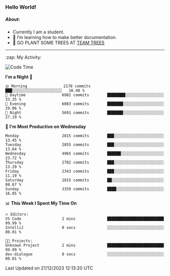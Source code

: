### Hello World!

##### About:
- Currently I am a student.
- 🌱 I’m learning how to make better documentation.
- 🌱 GO PLANT SOME TREES AT [TEAM TREES](https://teamtrees.org/)

---
  <summary>:zap: My Activity:</summary>
  
<!--START_SECTION:waka-->
![Code Time](http://img.shields.io/badge/Code%20Time-1%2C267%20hrs%2050%20mins-blue)

**I'm a Night 🦉** 

```text
🌞 Morning                2178 commits        ███░░░░░░░░░░░░░░░░░░░░░░   10.40 % 
🌆 Daytime                6982 commits        ████████░░░░░░░░░░░░░░░░░   33.35 % 
🌃 Evening                6083 commits        ███████░░░░░░░░░░░░░░░░░░   29.06 % 
🌙 Night                  5691 commits        ███████░░░░░░░░░░░░░░░░░░   27.19 % 
```
📅 **I'm Most Productive on Wednesday** 

```text
Monday                   2815 commits        ███░░░░░░░░░░░░░░░░░░░░░░   13.45 % 
Tuesday                  2855 commits        ███░░░░░░░░░░░░░░░░░░░░░░   13.64 % 
Wednesday                4965 commits        ██████░░░░░░░░░░░░░░░░░░░   23.72 % 
Thursday                 2782 commits        ███░░░░░░░░░░░░░░░░░░░░░░   13.29 % 
Friday                   2343 commits        ███░░░░░░░░░░░░░░░░░░░░░░   11.19 % 
Saturday                 1815 commits        ██░░░░░░░░░░░░░░░░░░░░░░░   08.67 % 
Sunday                   3359 commits        ████░░░░░░░░░░░░░░░░░░░░░   16.05 % 
```


📊 **This Week I Spent My Time On** 

```text
🔥 Editors: 
VS Code                  2 mins              █████████████████████████   99.99 % 
IntelliJ                 0 secs              ░░░░░░░░░░░░░░░░░░░░░░░░░   00.01 % 

🐱‍💻 Projects: 
Unknown Project          2 mins              █████████████████████████   99.99 % 
dev-dialogue             0 secs              ░░░░░░░░░░░░░░░░░░░░░░░░░   00.01 % 
```


 Last Updated on 21/12/2023 12:13:20 UTC
<!--END_SECTION:waka-->
